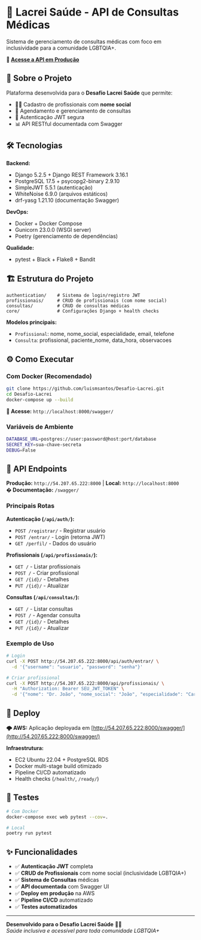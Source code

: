 # 🏥 Lacrei Saúde - API de Consultas Médicas

Sistema de gerenciamento de consultas médicas com foco em inclusividade para a comunidade LGBTQIA+.

**🚀 [Acesse a API em Produção](http://54.207.65.222:8000/swagger/)**

## 🎯 Sobre o Projeto

Plataforma desenvolvida para o **Desafio Lacrei Saúde** que permite:

- 👩‍⚕️ Cadastro de profissionais com **nome social**
- 📅 Agendamento e gerenciamento de consultas
- 🔐 Autenticação JWT segura
- 📊 API RESTful documentada com Swagger

## 🛠 Tecnologias

**Backend:**
- Django 5.2.5 + Django REST Framework 3.16.1
- PostgreSQL 17.5 + psycopg2-binary 2.9.10
- SimpleJWT 5.5.1 (autenticação)
- WhiteNoise 6.9.0 (arquivos estáticos)
- drf-yasg 1.21.10 (documentação Swagger)

**DevOps:**
- Docker + Docker Compose
- Gunicorn 23.0.0 (WSGI server)
- Poetry (gerenciamento de dependências)

**Qualidade:**
- pytest + Black + Flake8 + Bandit

## 🏗 Estrutura do Projeto

```
authentication/    # Sistema de login/registro JWT
profissionais/     # CRUD de profissionais (com nome social)
consultas/         # CRUD de consultas médicas
core/              # Configurações Django + health checks
```

**Modelos principais:**
- `Profissional`: nome, nome_social, especialidade, email, telefone
- `Consulta`: profissional, paciente_nome, data_hora, observacoes

## ⚙️ Como Executar

### Com Docker (Recomendado)

```bash
git clone https://github.com/luismsantos/Desafio-Lacrei.git
cd Desafio-Lacrei
docker-compose up --build
```

**🎉 Acesse:** `http://localhost:8000/swagger/`

### Variáveis de Ambiente
```bash
DATABASE_URL=postgres://user:password@host:port/database
SECRET_KEY=sua-chave-secreta
DEBUG=False
```

## 🚀 API Endpoints

**Produção:** `http://54.207.65.222:8000` | **Local:** `http://localhost:8000`  
**� Documentação:** `/swagger/`

### Principais Rotas

**Autenticação (`/api/auth/`):**
- `POST /registrar/` - Registrar usuário
- `POST /entrar/` - Login (retorna JWT)
- `GET /perfil/` - Dados do usuário

**Profissionais (`/api/profissionais/`):**
- `GET /` - Listar profissionais
- `POST /` - Criar profissional  
- `GET /{id}/` - Detalhes
- `PUT /{id}/` - Atualizar

**Consultas (`/api/consultas/`):**
- `GET /` - Listar consultas
- `POST /` - Agendar consulta
- `GET /{id}/` - Detalhes
- `PUT /{id}/` - Atualizar

### Exemplo de Uso

```bash
# Login
curl -X POST http://54.207.65.222:8000/api/auth/entrar/ \
  -d '{"username": "usuario", "password": "senha"}'

# Criar profissional
curl -X POST http://54.207.65.222:8000/api/profissionais/ \
  -H "Authorization: Bearer SEU_JWT_TOKEN" \
  -d '{"nome": "Dr. João", "nome_social": "João", "especialidade": "Cardiologia"}'
```

## 🚀 Deploy

**🌩️ AWS:** Aplicação deployada em [http://54.207.65.222:8000/swagger/](http://54.207.65.222:8000/swagger/)

**Infraestrutura:**
- EC2 Ubuntu 22.04 + PostgreSQL RDS
- Docker multi-stage build otimizado
- Pipeline CI/CD automatizado
- Health checks (`/health/`, `/ready/`)

## 🧪 Testes

```bash
# Com Docker
docker-compose exec web pytest --cov=.

# Local
poetry run pytest
```

## ✨ Funcionalidades

- ✅ **Autenticação JWT** completa
- ✅ **CRUD de Profissionais** com nome social (inclusividade LGBTQIA+)
- ✅ **Sistema de Consultas** médicas
- ✅ **API documentada** com Swagger UI
- ✅ **Deploy em produção** na AWS
- ✅ **Pipeline CI/CD** automatizado
- ✅ **Testes automatizados**

---

**Desenvolvido para o Desafio Lacrei Saúde** 🏳️‍🌈  
*Saúde inclusiva e acessível para toda comunidade LGBTQIA+*
